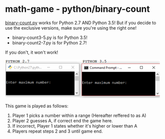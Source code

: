 # math-game - python/binary-count

[binary-count.py](https://github.com/Poccket/math-game/blob/master/python/binary-count/binary-count.py) works for Python 2.7 AND Python 3.5! But if you decide to use the exclusive versions, make sure you're using the right one!

* binary-count3-5.py is for Python 3.5!
* binary-count2-7.py is for Python 2.7!

If you don't, it won't work!

![Python 2.7 crashing when taking input](https://raw.githubusercontent.com/Poccket/math-game/master/python/binary-count/python27v35.gif)

This game is played as follows:

1. Player 1 picks a number within a range (Hereafter reffered to as A)
2. Player 2 guesses A, if correct end the game here.
3. If incorrect, Player 1 states whether it's higher or lower than A
4. Players repeat steps 2 and 3 until game end.